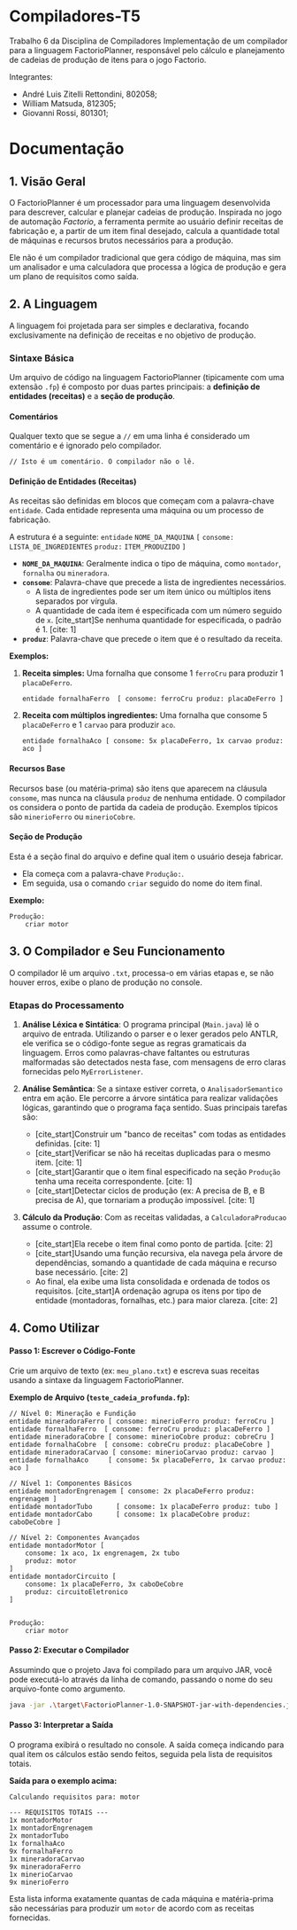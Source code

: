 # Compiladores-T5
Trabalho 6 da Disciplina de Compiladores
Implementação de um compilador para a linguagem FactorioPlanner, responsável pelo cálculo e planejamento de cadeias de produção de itens para o jogo Factorio.

Integrantes:
- André Luis Zitelli Rettondini, 802058;
- William Matsuda, 812305;
- Giovanni Rossi, 801301;

# Documentação

## 1\. Visão Geral

O FactorioPlanner é um processador para uma linguagem desenvolvida para descrever, calcular e planejar cadeias de produção. Inspirada no jogo de automação *Factorio*, a ferramenta permite ao usuário definir receitas de fabricação e, a partir de um item final desejado, calcula a quantidade total de máquinas e recursos brutos necessários para a produção.

Ele não é um compilador tradicional que gera código de máquina, mas sim um analisador e uma calculadora que processa a lógica de produção e gera um plano de requisitos como saída.

## 2\. A Linguagem

A linguagem foi projetada para ser simples e declarativa, focando exclusivamente na definição de receitas e no objetivo de produção.

### Sintaxe Básica

Um arquivo de código na linguagem FactorioPlanner (tipicamente com uma extensão `.fp`) é composto por duas partes principais: a **definição de entidades (receitas)** e a **seção de produção**.

#### Comentários

Qualquer texto que se segue a `//` em uma linha é considerado um comentário e é ignorado pelo compilador.

```factorio
// Isto é um comentário. O compilador não o lê.
```

#### Definição de Entidades (Receitas)

As receitas são definidas em blocos que começam com a palavra-chave `entidade`. Cada entidade representa uma máquina ou um processo de fabricação.

A estrutura é a seguinte:
`entidade` `NOME_DA_MAQUINA` `[` `consome:` `LISTA_DE_INGREDIENTES` `produz:` `ITEM_PRODUZIDO` `]`

  * **`NOME_DA_MAQUINA`**: Geralmente indica o tipo de máquina, como `montador`, `fornalha` ou `mineradora`.
  * **`consome`**: Palavra-chave que precede a lista de ingredientes necessários.
      * A lista de ingredientes pode ser um item único ou múltiplos itens separados por vírgula.
      * A quantidade de cada item é especificada com um número seguido de `x`. [cite\_start]Se nenhuma quantidade for especificada, o padrão é 1. [cite: 1]
  * **`produz`**: Palavra-chave que precede o item que é o resultado da receita.

**Exemplos:**

1.  **Receita simples:** Uma fornalha que consome 1 `ferroCru` para produzir 1 `placaDeFerro`.

    ```factorio
    entidade fornalhaFerro  [ consome: ferroCru produz: placaDeFerro ]
    ```

2.  **Receita com múltiplos ingredientes:** Uma fornalha que consome 5 `placaDeFerro` e 1 `carvao` para produzir `aco`.

    ```factorio
    entidade fornalhaAco [ consome: 5x placaDeFerro, 1x carvao produz: aco ]
    ```

#### Recursos Base

Recursos base (ou matéria-prima) são itens que aparecem na cláusula `consome`, mas nunca na cláusula `produz` de nenhuma entidade. O compilador os considera o ponto de partida da cadeia de produção. Exemplos típicos são `minerioFerro` ou `minerioCobre`.

#### Seção de Produção

Esta é a seção final do arquivo e define qual item o usuário deseja fabricar.

  * Ela começa com a palavra-chave `Produção:`.
  * Em seguida, usa o comando `criar` seguido do nome do item final.

**Exemplo:**

```factorio
Produção:
    criar motor
```

## 3\. O Compilador e Seu Funcionamento

O compilador lê um arquivo `.txt`, processa-o em várias etapas e, se não houver erros, exibe o plano de produção no console.

### Etapas do Processamento

1.  **Análise Léxica e Sintática**: O programa principal (`Main.java`) lê o arquivo de entrada. Utilizando o parser e o lexer gerados pelo ANTLR, ele verifica se o código-fonte segue as regras gramaticais da linguagem. Erros como palavras-chave faltantes ou estruturas malformadas são detectados nesta fase, com mensagens de erro claras fornecidas pelo `MyErrorListener`.

2.  **Análise Semântica**: Se a sintaxe estiver correta, o `AnalisadorSemantico` entra em ação. Ele percorre a árvore sintática para realizar validações lógicas, garantindo que o programa faça sentido. Suas principais tarefas são:

      * [cite\_start]Construir um "banco de receitas" com todas as entidades definidas. [cite: 1]
      * [cite\_start]Verificar se não há receitas duplicadas para o mesmo item. [cite: 1]
      * [cite\_start]Garantir que o item final especificado na seção `Produção` tenha uma receita correspondente. [cite: 1]
      * [cite\_start]Detectar ciclos de produção (ex: A precisa de B, e B precisa de A), que tornariam a produção impossível. [cite: 1]

3.  **Cálculo da Produção**: Com as receitas validadas, a `CalculadoraProducao` assume o controle.

      * [cite\_start]Ela recebe o item final como ponto de partida. [cite: 2]
      * [cite\_start]Usando uma função recursiva, ela navega pela árvore de dependências, somando a quantidade de cada máquina e recurso base necessário. [cite: 2]
      * Ao final, ela exibe uma lista consolidada e ordenada de todos os requisitos. [cite\_start]A ordenação agrupa os itens por tipo de entidade (montadoras, fornalhas, etc.) para maior clareza. [cite: 2]

## 4\. Como Utilizar

#### Passo 1: Escrever o Código-Fonte

Crie um arquivo de texto (ex: `meu_plano.txt`) e escreva suas receitas usando a sintaxe da linguagem FactorioPlanner.

**Exemplo de Arquivo (`teste_cadeia_profunda.fp`):**

```factorio
// Nível 0: Mineração e Fundição
entidade mineradoraFerro [ consome: minerioFerro produz: ferroCru ]
entidade fornalhaFerro  [ consome: ferroCru produz: placaDeFerro ]
entidade mineradoraCobre [ consome: minerioCobre produz: cobreCru ]
entidade fornalhaCobre  [ consome: cobreCru produz: placaDeCobre ]
entidade mineradoraCarvao [ consome: minerioCarvao produz: carvao ]
entidade fornalhaAco     [ consome: 5x placaDeFerro, 1x carvao produz: aco ]

// Nível 1: Componentes Básicos
entidade montadorEngrenagem [ consome: 2x placaDeFerro produz: engrenagem ]
entidade montadorTubo      [ consome: 1x placaDeFerro produz: tubo ]
entidade montadorCabo      [ consome: 1x placaDeCobre produz: caboDeCobre ]

// Nível 2: Componentes Avançados
entidade montadorMotor [
    consome: 1x aco, 1x engrenagem, 2x tubo
    produz: motor
]
entidade montadorCircuito [
    consome: 1x placaDeFerro, 3x caboDeCobre
    produz: circuitoEletronico
]


Produção:
    criar motor
```

#### Passo 2: Executar o Compilador

Assumindo que o projeto Java foi compilado para um arquivo JAR, você pode executá-lo através da linha de comando, passando o nome do seu arquivo-fonte como argumento.

```bash
java -jar .\target\FactorioPlanner-1.0-SNAPSHOT-jar-with-dependencies.jar caminho/para/seu/arquivo.txt
```

#### Passo 3: Interpretar a Saída

O programa exibirá o resultado no console. A saída começa indicando para qual item os cálculos estão sendo feitos, seguida pela lista de requisitos totais.

**Saída para o exemplo acima:**

```
Calculando requisitos para: motor

--- REQUISITOS TOTAIS ---
1x montadorMotor
1x montadorEngrenagem
2x montadorTubo
1x fornalhaAco
9x fornalhaFerro
1x mineradoraCarvao
9x mineradoraFerro
1x minerioCarvao
9x minerioFerro
```

Esta lista informa exatamente quantas de cada máquina e matéria-prima são necessárias para produzir um `motor` de acordo com as receitas fornecidas.